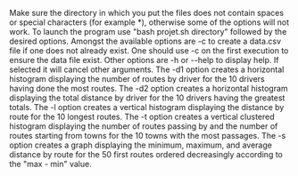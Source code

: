 Make sure the directory in which you put the files does not contain spaces or special characters (for example *), otherwise some of the options will not work.
To launch the program use "bash projet.sh directory" followed by the desired options.
Amongst the available options are -c to create a data.csv file if one does not already exist. One should use -c on the first execution to ensure the data file exist.
Other options are -h or --help to display help. If selected it will cancel other arguments. 
The -d1 option creates a horizontal histogram displaying the number of routes by driver for the 10 drivers having done the most routes.
The -d2 option creates a horizontal histogram displaying the total distance by driver for the 10 drivers having the greatest totals.
The -l option creates a vertical histogram displaying the distance by route for the 10 longest routes.
The -t option creates a vertical clustered histogram displaying the number of routes passing by and the number of routes starting from towns for the 10 towns with the most passages.
The -s option creates a graph displaying the minimum, maximum, and average distance by route for the 50 first routes ordered decreasingly according to the "max - min" value.
